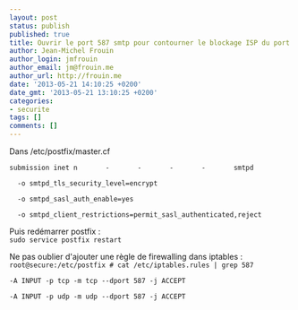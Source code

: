 ```yaml
---
layout: post
status: publish
published: true
title: Ouvrir le port 587 smtp pour contourner le blockage ISP du port 25
author: Jean-Michel Frouin
author_login: jmfrouin
author_email: jm@frouin.me
author_url: http://frouin.me
date: '2013-05-21 14:10:25 +0200'
date_gmt: '2013-05-21 13:10:25 +0200'
categories:
- securite
tags: []
comments: []
---
```

<p>Dans /etc/postfix/master.cf</p>
<p><code>submission inet n       -       -       -       -       smtpd<br />
  -o smtpd_tls_security_level=encrypt<br />
  -o smtpd_sasl_auth_enable=yes<br />
  -o smtpd_client_restrictions=permit_sasl_authenticated,reject</code></p>
<p>Puis redémarrer postfix :<br />
<code>sudo service postfix restart</code></p>
<p>Ne pas oublier d'ajouter une règle de firewalling dans iptables :<br />
<code>root@secure:/etc/postfix # cat /etc/iptables.rules | grep 587<br />
-A INPUT -p tcp -m tcp --dport 587 -j ACCEPT<br />
-A INPUT -p udp -m udp --dport 587 -j ACCEPT<br />
</code></p>
